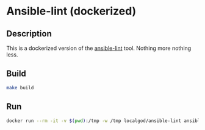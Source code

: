 # Ansible-lint (dockerized)

## Description
This is a dockerized version of the [ansible-lint](https://github.com/ansible/ansible-lint) tool. Nothing more nothing less.

## Build
```bash
make build
```

## Run
```bash
docker run --rm -it -v $(pwd):/tmp -w /tmp localgod/ansible-lint ansible-lint playbook.yml
```
